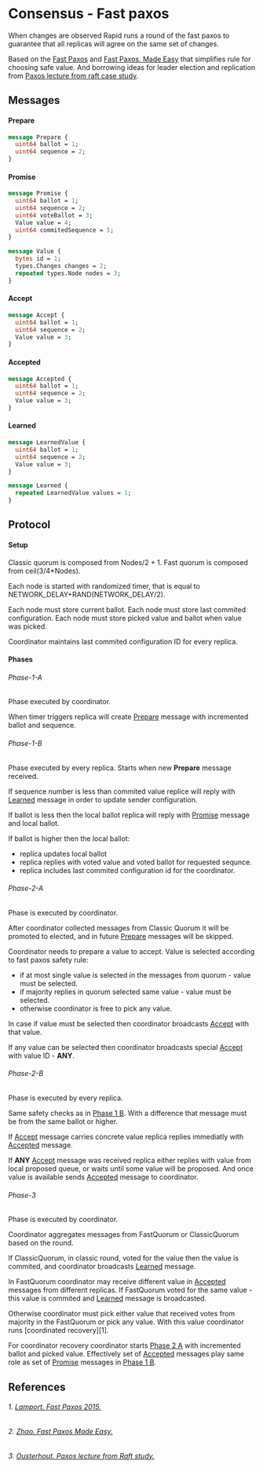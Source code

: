 Consensus - Fast paxos
===

When changes are observed Rapid runs a round of the fast paxos to guarantee that
all replicas will agree on the same set of changes.

Based on the [Fast Paxos](#1-lamport-fast-paxos-2015) and [Fast Paxos. Made Easy](#2-zhao-fast-paxos-made-easy) that simplifies rule for choosing safe value.
And borrowing ideas for leader election and replication from [Paxos lecture from raft case study](#3-ousterhout-paxos-lecture-from-raft-study).

Messages
---

#### Prepare

```proto
message Prepare {
  uint64 ballot = 1;
  uint64 sequence = 2;
}
```

#### Promise

```proto
message Promise {
  uint64 ballot = 1;
  uint64 sequence = 2;
  uint64 voteBallot = 3;
  Value value = 4;
  uint64 commitedSequence = 5;
}

message Value {
  bytes id = 1;
  types.Changes changes = 2;
  repeated types.Node nodes = 3;
}
```

#### Accept

```proto
message Accept {
  uint64 ballot = 1;
  uint64 sequence = 2;
  Value value = 3;
}
```

#### Accepted

```proto
message Accepted {
  uint64 ballot = 1;
  uint64 sequence = 2;
  Value value = 3;
}
```

#### Learned

```proto
message LearnedValue {
  uint64 ballot = 1;
  uint64 sequence = 2;
  Value value = 3;
}

message Learned {
  repeated LearnedValue values = 1;
}
```

Protocol
---

#### Setup

Classic quorum is composed from Nodes/2 + 1.
Fast quorum is composed from ceil(3/4*Nodes).

Each node is started with randomized timer, that is equal to NETWORK_DELAY+RAND(NETWORK_DELAY/2).

Each node must store current ballot.
Each node must store last commited configuration.
Each node must store picked value and ballot when value was picked.

Coordinator maintains last commited configuration ID for every replica.

#### Phases

###### Phase-1-A

Phase executed by coordinator.

When timer triggers replica will create [Prepare](#Prepare) message with incremented ballot and sequence.

###### Phase-1-B

Phase executed by every replica.
Starts when new **Prepare** message received.

If sequence number is less than commited value replice will reply with [Learned](#Learned) message in order to update
sender configuration.

If ballot is less then the local ballot replica will reply with [Promise](#Promise) message and local ballot.

If ballot is higher then the local ballot:
- replica updates local ballot
- replica replies with voted value and voted ballot for requested sequnce.
- replica includes last commited configuration id for the coordinator.

###### Phase-2-A

Phase is executed by coordinator.

After coordinator collected messages from Classic Quorum it will be promoted to elected, and in future
[Prepare](#Prepare) messages will be skipped.

Coordinator needs to prepare a value to accept. Value is selected according to fast paxos safety rule:
- if at most single value is selected in the messages from quorum - value must be selected.
- if majority replies in quorum selected same value - value must be selected.
- otherwise coordinator is free to pick any value.

In case if value must be selected then coordinator broadcasts [Accept](#Accept) with that value.

If any value can be selected then coordinator broadcasts special [Accept](#Accept) with value ID - **ANY**.

###### Phase-2-B

Phase is executed by every replica.

Same safety checks as in [Phase 1 B](#Phase-1-B). With a difference that message must be from the same ballot or higher.

If [Accept](#Accept) message carries concrete value replica replies immediatly with [Accepted](#Accepted) message.

If **ANY** [Accept](#Accept) message was received replica either replies with value from local proposed queue, or
waits until some value will be proposed. And once value is available sends [Accepted](#Accepted) message to coordinator.

###### Phase-3

Phase is executed by coordinator.

Coordinator aggregates messages from FastQuorum or ClassicQuorum based on the round.

If ClassicQuorum, in classic round, voted for the value then the value is commited, and coordinator broadcasts
[Learned](#Learned) message.

In FastQuorum coordinator may receive different value in [Accepted](#Accepted) messages from different replicas.
If FastQuorum voted for the same value - this value is commited and [Learned](#Learned) message is broadcasted.

Otherwise coordinator must pick either value that received votes from majority in the FastQuorum or pick any value.
With this value coordinator runs [coordinated recovery][1].

For coordinator recovery coordinator starts [Phase 2 A](#Phase-2-A) with incremented ballot and picked value. Effectively
set of [Accepted](#Accepted) messages play same role as set of [Promise](#Promise) messages in [Phase 1 B](#Phase-1-B).

References
---

###### 1. [Lamport. Fast Paxos 2015.](https://www.microsoft.com/en-us/research/wp-content/uploads/2016/02/tr-2005-112.pdf)
###### 2. [Zhao. Fast Paxos Made Easy.](https://www.researchgate.net/publication/271910927_Fast_Paxos_Made_Easy_Theory_and_Implementation)
###### 3. [Ousterhout. Paxos lecture from Raft study.](https://www.youtube.com/watch?v=JEpsBg0AO6o)